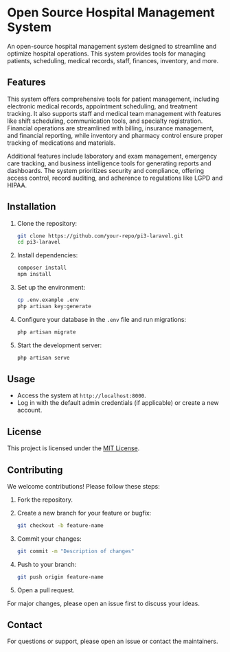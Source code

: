 # Open Source Hospital Management System

An open-source hospital management system designed to streamline and optimize hospital operations. This system provides tools for managing patients, scheduling, medical records, staff, finances, inventory, and more.

## Features

This system offers comprehensive tools for patient management, including electronic medical records, appointment scheduling, and treatment tracking. It also supports staff and medical team management with features like shift scheduling, communication tools, and specialty registration. Financial operations are streamlined with billing, insurance management, and financial reporting, while inventory and pharmacy control ensure proper tracking of medications and materials.

Additional features include laboratory and exam management, emergency care tracking, and business intelligence tools for generating reports and dashboards. The system prioritizes security and compliance, offering access control, record auditing, and adherence to regulations like LGPD and HIPAA.

## Installation

1. Clone the repository:

   ```bash
   git clone https://github.com/your-repo/pi3-laravel.git
   cd pi3-laravel
   ```

2. Install dependencies:

   ```bash
   composer install
   npm install
   ```

3. Set up the environment:

   ```bash
   cp .env.example .env
   php artisan key:generate
   ```

4. Configure your database in the `.env` file and run migrations:

   ```bash
   php artisan migrate
   ```

5. Start the development server:

   ```bash
   php artisan serve
   ```

## Usage

- Access the system at `http://localhost:8000`.
- Log in with the default admin credentials (if applicable) or create a new account.

## License

This project is licensed under the [MIT License](LICENSE).

## Contributing

We welcome contributions! Please follow these steps:

1. Fork the repository.
2. Create a new branch for your feature or bugfix:

   ```bash
   git checkout -b feature-name
   ```

3. Commit your changes:

   ```bash
   git commit -m "Description of changes"
   ```

4. Push to your branch:

   ```bash
   git push origin feature-name
   ```

5. Open a pull request.

For major changes, please open an issue first to discuss your ideas.

## Contact

For questions or support, please open an issue or contact the maintainers.
